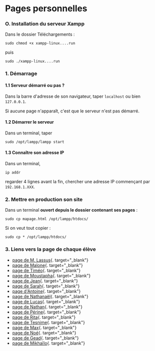 # Pages personnelles

### O. Installation du serveur Xampp

Dans le dossier Téléchargements :

```sudo chmod +x xampp-linux....run``` 

puis 

```sudo ./xampp-linux....run``` 


### 1. Démarrage

#### 1.1 Serveur démarré ou pas ?

Dans la barre d'adresse de son navigateur, taper ```localhost``` ou bien ```127.0.0.1```.

Si aucune page n'apparaît, c'est que le serveur n'est pas démarré.

#### 1.2 Démarrer le serveur
Dans un terminal, taper

```sudo /opt/lampp/lampp start``` 

#### 1.3 Connaître son adresse IP

Dans un terminal,

```ip addr``` 

regarder 4 lignes avant la fin, chercher une adresse IP commençant par ```192.168.1.XXX```.


### 2. Mettre en production son site

Dans un terminal **ouvert depuis le dossier contenant ses pages** :

```sudo cp mapage.html /opt/lampp/htdocs/```

Si on veut tout copier :

```sudo cp * /opt/lampp/htdocs/```

### 3. Liens vers la page de chaque élève

- [page de M. Lassus](http://192.168.1.198){. target="_blank"}
- [page de Malone](http://192.168.1.102){. target="_blank"}
- [page de Timéo](http://192.168.1.114){. target="_blank"}
- [page de Moustapha](http://192.168.1.173){. target="_blank"}
- [page de Jean](http://192.168.1.151){. target="_blank"}
- [page de Sarah](http://192.168.1.154){. target="_blank"}
- [page d'Antoine](http://192.168.1.150){. target="_blank"}
- [page de Nathanaël](http://192.168.1.127){. target="_blank"}
- [page de Lucas](http://192.168.1.119){. target="_blank"}
- [page de Nathan](http://192.168.1.121){. target="_blank"}
- [page de Périne](http://192.168.1.158){. target="_blank"}
- [page de Rita](http://192.168.1.109){. target="_blank"}
- [page de Tesnime](http://192.168.1.100){. target="_blank"}
- [page de Max](http://192.168.1.126){. target="_blank"}
- [page de Noé](http://192.168.1.133){. target="_blank"}
- [page de Gead](http://192.168.1.172){. target="_blank"}
- [page de Mikhaïlo](http://192.168.1.190){. target="_blank"}


